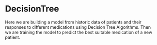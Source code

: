 # DecisionTree

Here we are building a model from historic data of patients and their responses to different medications using Decision Tree Algorithms. Then we are training the model to predict the best suitable medication of a new patient.
